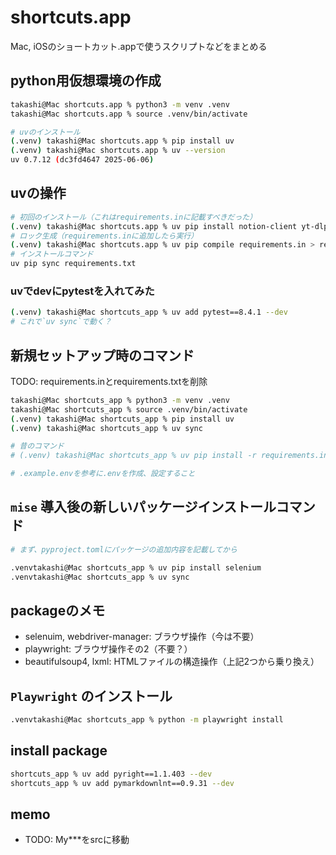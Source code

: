 # shortcuts.app

Mac, iOSのショートカット.appで使うスクリプトなどをまとめる

## python用仮想環境の作成

```bash
takashi@Mac shortcuts.app % python3 -m venv .venv
takashi@Mac shortcuts.app % source .venv/bin/activate

# uvのインストール
(.venv) takashi@Mac shortcuts.app % pip install uv
(.venv) takashi@Mac shortcuts.app % uv --version
uv 0.7.12 (dc3fd4647 2025-06-06)
```

## uvの操作

```bash
# 初回のインストール（これはrequirements.inに記載すべきだった）
(.venv) takashi@Mac shortcuts.app % uv pip install notion-client yt-dlp requests python-dotenv
# ロック生成（requirements.inに追加したら実行）
(.venv) takashi@Mac shortcuts.app % uv pip compile requirements.in > requirements.txt
# インストールコマンド
uv pip sync requirements.txt
```

### uvでdevにpytestを入れてみた

```bash
(.venv) takashi@Mac shortcuts_app % uv add pytest==8.4.1 --dev
# これで`uv sync`で動く？
```

## 新規セットアップ時のコマンド

TODO: requirements.inとrequirements.txtを削除

```bash
takashi@Mac shortcuts_app % python3 -m venv .venv
takashi@Mac shortcuts_app % source .venv/bin/activate
(.venv) takashi@Mac shortcuts_app % pip install uv
(.venv) takashi@Mac shortcuts_app % uv sync

# 昔のコマンド
# (.venv) takashi@Mac shortcuts_app % uv pip install -r requirements.in

# .example.envを参考に.envを作成、設定すること
```

## `mise` 導入後の新しいパッケージインストールコマンド

```bash
# まず、pyproject.tomlにパッケージの追加内容を記載してから

.venvtakashi@Mac shortcuts_app % uv pip install selenium
.venvtakashi@Mac shortcuts_app % uv sync

```

## packageのメモ

- selenuim, webdriver-manager: ブラウザ操作（今は不要）
- playwright: ブラウザ操作その2（不要？）
- beautifulsoup4, lxml: HTMLファイルの構造操作（上記2つから乗り換え）

## `Playwright` のインストール

```bash
.venvtakashi@Mac shortcuts_app % python -m playwright install
```

## install package

```bash
shortcuts_app % uv add pyright==1.1.403 --dev
shortcuts_app % uv add pymarkdownlnt==0.9.31 --dev
```

## memo

- TODO: My***をsrcに移動
